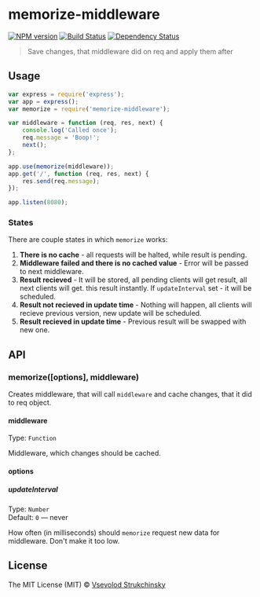 # memorize-middleware

[![NPM version][npm-image]][npm-url] [![Build Status][travis-image]][travis-url] [![Dependency Status][depstat-image]][depstat-url]

> Save changes, that middleware did on req and apply them after

## Usage

```js
var express = require('express');
var app = express();
var memorize = require('memorize-middleware');

var middleware = function (req, res, next) {
    console.log('Called once');
    req.message = 'Boop!';
    next();
};

app.use(memorize(middleware));
app.get('/', function (req, res, next) {
    res.send(req.message);
});

app.listen(8080);
```

### States

There are couple states in which `memorize` works:

1. __There is no cache__ - all requests will be halted, while result is pending.
2. __Middleware failed and there is no cached value__ - Error will be passed to next middleware.
3. __Result recieved__ - It will be stored, all pending clients will get result, all next clients will get. this result instantly. If `updateInterval` set - it will be scheduled.
4. __Result not recieved in update time__ - Nothing will happen, all clients will recieve previous version, new update will be scheduled.
5. __Result recieved in update time__ - Previous result will be swapped with new one.

## API

### memorize([options], middleware)

Creates middleware, that will call `middleware` and cache changes, that it did to req object.

#### middleware
Type: `Function`

Middleware, which changes should be cached.

#### options

##### updateInterval
Type: `Number`  
Default: `0` — never

How often (in milliseconds) should `memorize` request new data for middleware. Don't make it too low.

## License

The MIT License (MIT) © [Vsevolod Strukchinsky](floatdrop@gmail.com)

[npm-url]: https://npmjs.org/package/memorize-middleware
[npm-image]: http://img.shields.io/npm/v/memorize-middleware.svg?style=flat

[travis-url]: https://travis-ci.org/floatdrop/memorize-middleware
[travis-image]: http://img.shields.io/travis/floatdrop/memorize-middleware.svg?style=flat

[depstat-url]: https://david-dm.org/floatdrop/memorize-middleware
[depstat-image]: http://img.shields.io/david/floatdrop/memorize-middleware.svg?style=flat
